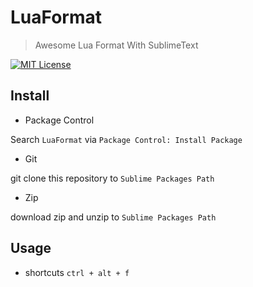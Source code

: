 # LuaFormat
> Awesome Lua Format With SublimeText

[![MIT License](http://img.shields.io/badge/license-MIT-blue.svg?style=flat)](LICENCE)

## Install

- Package Control

Search `LuaFormat` via `Package Control: Install Package`

- Git

git clone this repository to `Sublime Packages Path`

- Zip

download zip and unzip to `Sublime Packages Path`


## Usage

- shortcuts
`ctrl + alt + f`